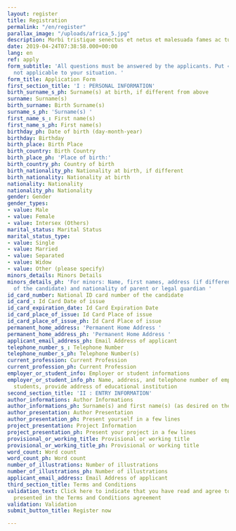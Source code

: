 ```yaml
---
layout: register
title: Registration
permalink: "/en/register"
parallax_image: "/uploads/africa_5.jpg"
description: Morbi tristique senectus et netus et malesuada fames ac turpis egestas.
date: 2019-04-24T07:38:58.000+00:00
lang: en
ref: apply
form_subtitle: 'All questions must be answered by the applicants. Put « NA » for questions
  not applicable to your situation. '
form_title: Application Form
first_section_title: 'I : PERSONAL INFORMATION'
birth_surname_s_ph: Surname(s) at birth, if different from above
surname: Surname(s)
birth_surname: Birth Surname(s)
surname_s_ph: 'Surname(s) '
first_name_s_: First name(s)
first_name_s_ph: First name(s)
birthday_ph: Date of birth (day-month-year)
birthday: Birthday
birth_place: Birth Place
birth_country: Birth Country
birth_place_ph: 'Place of birth:'
birth_country_ph: Country of birth
birth_nationality_ph: Nationality at birth, if different
birth_nationality: Nationality at birth
nationality: Nationality
nationality_ph: Nationality
gender: Gender
gender_types:
- value: Male
- value: Female
- value: Intersex (Others)
marital_status: Marital Status
marital_status_type:
- value: Single
- value: Married
- value: Separated
- value: Widow
- value: Other (please specify)
minors_details: Minors Details
minors_details_ph: 'For minors: Name, first names, address (if different from that
  of the candidate) and nationality of parent or legal guardian '
id_card_number: National ID card number of the candidate
id_card_: Id Card Date of issue
id_card_expiration_date: Id Card Expiration Date
id_card_place_of_issue: Id Card Place of issue
id_card_place_of_issue_ph: Id Card Place of issue
permanent_home_address: 'Permanent Home Address '
permanent_home_address_ph: 'Permanent Home Address '
applicant_email_address_ph: Email Address of applicant
telephone_number_s_: Telephone Number
telephone_number_s_ph: Telephone Number(s)
current_profession: Current Profession
current_profession_ph: Current Profession
employer_or_student_info: Employer or student informations
employer_or_student_info_ph: Name, address, and telephone number of employer. For
  students, provide address of educational institution
second_section_title: 'II : ENTRY INFORMATION'
author_informations: Author Informations
author_informations_ph: Surname(s) and first name(s) (as desired on the manuscript)
author_presentation: Author Presentation
author_presentation_ph: Present yourself in a few lines
project_presentation: Project Information
project_presentation_ph: Present your project in a few lines
provisional_or_working_title: Provisional or working title
provisional_or_working_title_ph: Provisional or working title
word_count: Word count
word_count_ph: Word count
number_of_illustrations: Number of illustrations
number_of_illustrations_ph: Number of illustrations
applicant_email_address: Email Address of applicant
third_section_title: Terms and Conditions
validation_text: Click here to indicate that you have read and agree to the terms
  presented in the Terms and Conditions agreement
validation: Validation
submit_button_title: Register now

---
```

